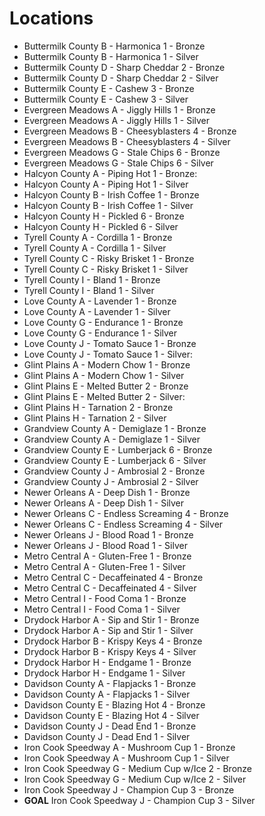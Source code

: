 # Locations

- Buttermilk County B - Harmonica 1 - Bronze
- Buttermilk County B - Harmonica 1 - Silver
- Buttermilk County D - Sharp Cheddar 2 - Bronze
- Buttermilk County D - Sharp Cheddar 2 - Silver
- Buttermilk County E - Cashew 3 - Bronze
- Buttermilk County E - Cashew 3 - Silver
- Evergreen Meadows A - Jiggly Hills 1 - Bronze
- Evergreen Meadows A - Jiggly Hills 1 - Silver
- Evergreen Meadows B - Cheesyblasters 4 - Bronze
- Evergreen Meadows B - Cheesyblasters 4 - Silver
- Evergreen Meadows G - Stale Chips 6 - Bronze
- Evergreen Meadows G - Stale Chips 6 - Silver
- Halcyon County A - Piping Hot 1 - Bronze:
- Halcyon County A - Piping Hot 1 - Silver
- Halcyon County B - Irish Coffee 1 -  Bronze
- Halcyon County B - Irish Coffee 1 - Silver
- Halcyon County H - Pickled 6 - Bronze
- Halcyon County H - Pickled 6 - Silver
- Tyrell County A - Cordilla 1 - Bronze
- Tyrell County A - Cordilla 1 - Silver
- Tyrell County C - Risky Brisket 1 - Bronze
- Tyrell County C - Risky Brisket 1 - Silver
- Tyrell County I - Bland 1 - Bronze
- Tyrell County I - Bland 1 - Silver
- Love County A - Lavender 1 - Bronze
- Love County A - Lavender 1 - Silver
- Love County G - Endurance 1 - Bronze
- Love County G - Endurance 1 - Silver
- Love County J - Tomato Sauce 1 - Bronze
- Love County J - Tomato Sauce 1 - Silver:
- Glint Plains A - Modern Chow 1 - Bronze
- Glint Plains A - Modern Chow 1 - Silver
- Glint Plains E - Melted Butter 2 - Bronze
- Glint Plains E - Melted Butter 2 - Silver:
- Glint Plains H - Tarnation 2 - Bronze
- Glint Plains H - Tarnation 2 - Silver
- Grandview County A - Demiglaze 1 - Bronze
- Grandview County A - Demiglaze 1 - Silver
- Grandview County E - Lumberjack 6 - Bronze
- Grandview County E - Lumberjack 6 - Silver
- Grandview County J - Ambrosial 2 - Bronze
- Grandview County J - Ambrosial 2 - Silver
- Newer Orleans A - Deep Dish 1 - Bronze
- Newer Orleans A - Deep Dish 1 - Silver
- Newer Orleans C - Endless Screaming 4 - Bronze
- Newer Orleans C - Endless Screaming 4 - Silver
- Newer Orleans J - Blood Road 1 - Bronze
- Newer Orleans J - Blood Road 1 - Silver
- Metro Central A - Gluten-Free 1 - Bronze
- Metro Central A - Gluten-Free 1 - Silver
- Metro Central C - Decaffeinated 4 - Bronze
- Metro Central C - Decaffeinated 4 - Silver
- Metro Central I - Food Coma 1 - Bronze
- Metro Central I - Food Coma 1 - Silver
- Drydock Harbor A - Sip and Stir 1 - Bronze
- Drydock Harbor A - Sip and Stir 1 - Silver
- Drydock Harbor B - Krispy Keys 4 - Bronze
- Drydock Harbor B - Krispy Keys 4 - Silver
- Drydock Harbor H - Endgame 1 - Bronze
- Drydock Harbor H - Endgame 1 - Silver
- Davidson County A - Flapjacks 1 - Bronze
- Davidson County A - Flapjacks 1 - Silver
- Davidson County E - Blazing Hot 4 - Bronze
- Davidson County E - Blazing Hot 4 - Silver
- Davidson County J  - Dead End 1 - Bronze
- Davidson County J - Dead End 1 - Silver
- Iron Cook Speedway A - Mushroom Cup 1 - Bronze
- Iron Cook Speedway A - Mushroom Cup 1 - Silver
- Iron Cook Speedway G - Medium Cup w/Ice 2 - Bronze
- Iron Cook Speedway G - Medium Cup w/Ice 2 - Silver
- Iron Cook Speedway J - Champion Cup 3 - Bronze
- **GOAL** Iron Cook Speedway J - Champion Cup 3 - Silver
